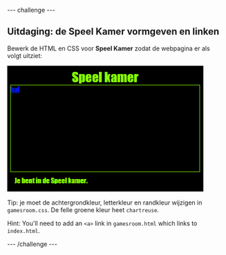 \--- challenge \---

## Uitdaging: de Speel Kamer vormgeven en linken

Bewerk de HTML en CSS voor **Speel Kamer** zodat de webpagina er als volgt uitziet:

![screenshot](images/rooms-games-challenge.png)

Tip: je moet de achtergrondkleur, letterkleur en randkleur wijzigen in `gamesroom.css`. De felle groene kleur heet `chartreuse`.

Hint: You'll need to add an `<a>` link in `gamesroom.html` which links to `index.html`.

\--- /challenge \---